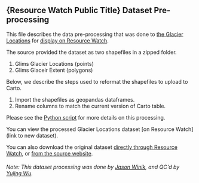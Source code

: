 ## {Resource Watch Public Title} Dataset Pre-processing
This file describes the data pre-processing that was done to [the Glacier Locations](http://glims.colorado.edu/glacierdata/) for [display on Resource Watch](https://resourcewatch.org/data/explore/cli017-Glacier-Extents_replacement?section=All+data&selectedCollection=&zoom=3&lat=0&lng=0&pitch=0&bearing=0&basemap=dark&labels=light&layers=%255B%257B%2522dataset%2522%253A%2522ad218d82-058b-4b8e-b790-44fb6d4b531f%2522%252C%2522opacity%2522%253A1%252C%2522layer%2522%253A%25221ab0f13b-b3cf-46fb-add5-2b802df9a9eb%2522%257D%255D&aoi=&page=1&sort=most-viewed&sortDirection=-1&topics=%255B%2522glacier%2522%255D).

The source provided the dataset as two shapefiles in a zipped folder. 

1. Glims Glacier Locations (points)
2. Glims Glaceir Extent (polygons)

Below, we describe the steps used to reformat the shapefiles to upload to Carto.

1. Import the shapefiles as geopandas dataframes.
2. Rename columns to match the current version of Carto table.


Please see the [Python script](https://github.com/resource-watch/data-pre-processing/tree/master/cli_017_rw2_glacier_locations/cli_017_rw2_glacier_locations_processing.py) for more details on this processing.

You can view the processed Glacier Locations dataset [on Resource Watch](link to new dataset).

You can also download the original dataset [directly through Resource Watch](https://wri-public-data.s3.amazonaws.com/resourcewatch/cli_017_glacier_extent.zip), or [from the source website](http://www.glims.org/download/).

###### Note: This dataset processing was done by [Jason Winik](https://www.wri.org/profile/jason-winik), and QC'd by [Yujing Wu](https://www.wri.org/profile/yujing-wu).
